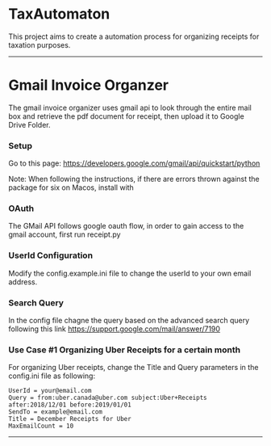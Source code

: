 # TaxAutomaton
This project aims to create a automation process for organizing receipts for taxation purposes. 
___
# Gmail Invoice Organzer
The gmail invoice organizer uses gmail api to look through the entire mail box and retrieve the pdf document for receipt, then upload it to Google Drive Folder.

### Setup
Go to this page: https://developers.google.com/gmail/api/quickstart/python

Note: When following the instructions, if there are errors thrown against the package for six on Macos, install with 

### OAuth
The GMail API follows google oauth flow, in order to gain access to the gmail account, first run receipt.py

### UserId Configuration 
Modify the config.example.ini file to change the userId to your own email address.

### Search Query
In the config file chagne the query based on the advanced search query following this link
https://support.google.com/mail/answer/7190

### Use Case #1 Organizing Uber Receipts for a certain month
For organizing Uber receipts, change the Title and Query parameters in the config.ini file as following:

```
UserId = your@email.com
Query = from:uber.canada@uber.com subject:Uber+Receipts after:2018/12/01 before:2019/01/01
SendTo = example@email.com
Title = December Receipts for Uber
MaxEmailCount = 10
```

___